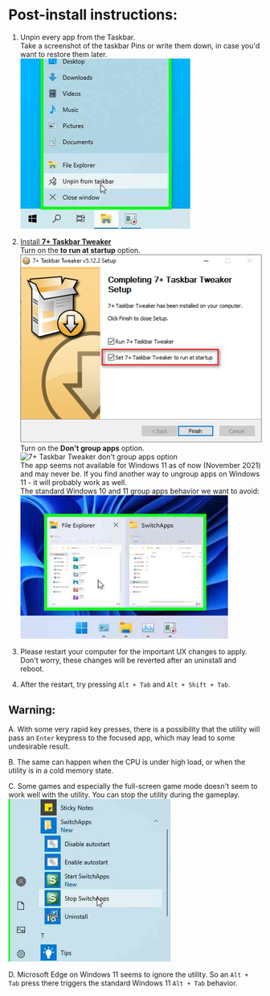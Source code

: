 # Post-install instructions:

1. Unpin every app from the Taskbar.  
Take a screenshot of the taskbar Pins or write them down, in case you'd want to restore them later.  
![Unpin from the taskbar](/_docs/_assets/01_Taskbar.png?raw=true "Unpin from the taskbar")

2. [Install **7+ Taskbar Tweaker**](https://rammichael.com/7-taskbar-tweaker)  
Turn on the **to run at startup** option.  
![7+ Taskbar Tweaker run at startup option](/_docs/_assets/04_7tt_autostart.png?raw=true "7+ Taskbar Tweaker run at startup option")  
Turn on the **Don't group apps** option.  
![7+ Taskbar Tweaker don't group apps option](/../assets/readme/7tt.png?raw=true "7+ Taskbar Tweaker don't group apps option")  
The app seems not available for Windows 11 as of now (November 2021) and may never be. If you find another way to ungroup apps on Windows 11 - it will probably work as well.  
The standard Windows 10 and 11 group apps behavior we want to avoid:  
![No ungroup on Windows 11](/_docs/_assets/03_NoUngroup.png?raw=true "No ungroup on Windows 11")

3. Please restart your computer for the important UX changes to apply.  
Don't worry, these changes will be reverted after an uninstall and reboot.

4. After the restart, try pressing `Alt + Tab` and `Alt + Shift + Tab`.

## Warning:

A. With some very rapid key presses, there is a possibility that the utility will pass an `Enter` keypress to the focused app, which may lead to some undesirable result.

B. The same can happen when the CPU is under high load, or when the utility is in a cold memory state.

C. Some games and especially the full-screen game mode doesn't seem to work well with the utility. You can stop the utility during the gameplay.  
![Stop from the Start Menu](/_docs/_assets/02_StartMenu.png?raw=true "Stop from the Start Menu")

D. Microsoft Edge on Windows 11 seems to ignore the utility. So an `Alt + Tab` press there triggers the standard Windows 11 `Alt + Tab` behavior.
